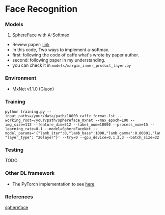 # Face Recognition

### Models
1. SphereFace with A-Softmax
 * Review paper: [link](https://arxiv.org/abs/1704.08063)
 * In this code, Two ways to implement a-softmax.
  * first: following the code of caffe what's wrote by paper author.
  * second: following paper in my understanding.
  * you can check it in ```models/margin_inner_product_layer.py```

### Environment
 * MxNet v1.1.0 (Gluon)

### Training
```
python training.py --input_paths=/your/data/path/10000_caffe_format.lst --working_root=/your/path/sphereface_mxnet --max_epoch=100 --img_size=112 --feature_dim=512 --label_num=10000 --process_num=15 --learning_rate=0.1 --model=SphereFaceNet --model_params='{"lamb_iter":0,"lamb_base":1000,"lamb_gamma":0.00001,"lamb_power":1,"lamb_min":500, "layer_type": "20layer"}' --try=0 --gpu_device=0,1,2,3 --batch_size=32
```

### Testing
 TODO

### Other DL framework
* The PyTorch implementation to see [here](https://github.com/BobLiu20/FaceRecognition_PyTorch)

### References
[sphereface](https://github.com/wy1iu/sphereface)   

